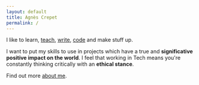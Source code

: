 ```yaml
---
layout: default
title: Agnès Crepet
permalink: /
---
```



I like to learn, [teach](/teaching), [write](/posts), [code](https://github.com/acrepet) and make stuff up<!--, [talk](/talks)-->.

I want to put my skills to use in projects which have a true and **significative positive impact on the world**. I feel that working in Tech means you're constantly thinking critically with an **ethical stance**.

Find out more [about me](/about).
